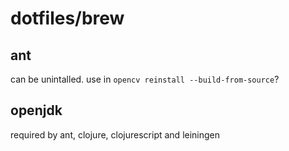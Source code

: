 # dotfiles/brew

## ant
can be unintalled. use in `opencv reinstall --build-from-source`?

## openjdk
required by ant, clojure, clojurescript and leiningen


